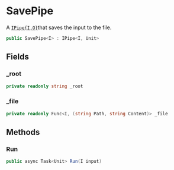 # SavePipe
A [`IPipe{I,O}`](./IPipe{I,O}.md)that saves the input to the file.

```cs
public SavePipe<I> : IPipe<I, Unit>
```

## Fields
### _root
```cs
private readonly string _root
```

### _file
```cs
private readonly Func<I, (string Path, string Content)> _file
```

## Methods
### Run
```cs
public async Task<Unit> Run(I input)
```

